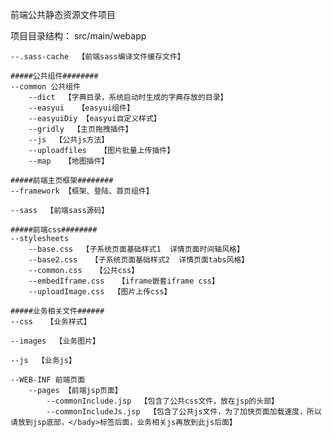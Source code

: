 前端公共静态资源文件项目

项目目录结构：
src/main/webapp

    --.sass-cache  【前端sass编译文件缓存文件】
    
	#####公共组件########
	--common 公共组件
		--dict  【字典目录，系统启动时生成的字典存放的目录】
		--easyui   【easyui组件】
		--easyuiDiy 【easyui自定义样式】
		--gridly  【主页拖拽插件】
		--js  【公共js方法】
		--uploadfiles   【图片批量上传插件】
		--map   【地图插件】
		
	#####前端主页框架########
	--framework 【框架、登陆、首页组件】
	
	--sass  【前端sass源码】
	
	#####前端css########
	--stylesheets  
		--base.css  【子系统页面基础样式1  详情页面时间轴风格】
		--base2.css   【子系统页面基础样式2  详情页面tabs风格】
		--common.css   【公共css】
		--embedIframe.css   【iframe嵌套iframe css】
		--uploadImage.css  【图片上传css】
		
	#####业务相关文件######
	--css   【业务样式】
	
	--images  【业务图片】
	
	--js  【业务js】
	
	--WEB-INF 前端页面
		--pages 【前端jsp页面】
			--commonInclude.jsp  【包含了公共css文件，放在jsp的头部】
			--commonIncludeJs.jsp  【包含了公共js文件，为了加快页面加载速度，所以请放到jsp底部，</bady>标签后面，业务相关js再放到此js后面】